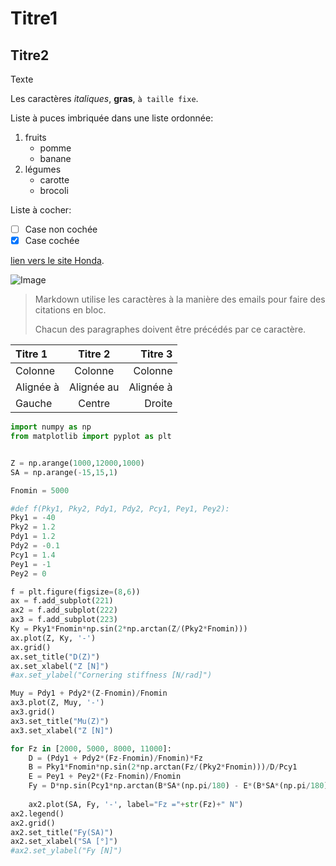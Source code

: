# Titre1
## Titre2
Texte

Les caractères _italiques_, **gras**, `à taille fixe`.

Liste à puces imbriquée dans une liste ordonnée:

  1. fruits
     * pomme
     * banane
  2. légumes
     - carotte
     - brocoli

Liste à cocher:
 - [ ] Case non cochée
 - [x] Case cochée

[lien vers le site Honda](https://auto.honda.fr/).

![Image](https://images.caradisiac.com/images/6/9/1/7/196917/S1-honda-civic-type-r-fn2-2007-2010-le-vaisseau-spatial-hurlant-des-8-500-eur-719386.jpg "icon")

> Markdown utilise les caractères à la manière des emails pour faire des citations en bloc.
>
> Chacun des paragraphes doivent être précédés par ce caractère.

| Titre 1       |     Titre 2     |        Titre 3 |
| :------------ | :-------------: | -------------: |
| Colonne       |     Colonne     |        Colonne |
| Alignée à     |   Alignée au    |      Alignée à |
| Gauche        |     Centre      |         Droite |


```python
import numpy as np
from matplotlib import pyplot as plt


Z = np.arange(1000,12000,1000)
SA = np.arange(-15,15,1)

Fnomin = 5000

#def f(Pky1, Pky2, Pdy1, Pdy2, Pcy1, Pey1, Pey2):
Pky1 = -40
Pky2 = 1.2
Pdy1 = 1.2
Pdy2 = -0.1
Pcy1 = 1.4
Pey1 = -1
Pey2 = 0

f = plt.figure(figsize=(8,6))
ax = f.add_subplot(221)
ax2 = f.add_subplot(222)
ax3 = f.add_subplot(223)
Ky = Pky1*Fnomin*np.sin(2*np.arctan(Z/(Pky2*Fnomin)))
ax.plot(Z, Ky, '-')
ax.grid()
ax.set_title("D(Z)")
ax.set_xlabel("Z [N]")
#ax.set_ylabel("Cornering stiffness [N/rad]")

Muy = Pdy1 + Pdy2*(Z-Fnomin)/Fnomin
ax3.plot(Z, Muy, '-')
ax3.grid()
ax3.set_title("Mu(Z)")
ax3.set_xlabel("Z [N]")

for Fz in [2000, 5000, 8000, 11000]:
    D = (Pdy1 + Pdy2*(Fz-Fnomin)/Fnomin)*Fz
    B = Pky1*Fnomin*np.sin(2*np.arctan(Fz/(Pky2*Fnomin)))/D/Pcy1
    E = Pey1 + Pey2*(Fz-Fnomin)/Fnomin
    Fy = D*np.sin(Pcy1*np.arctan(B*SA*(np.pi/180) - E*(B*SA*(np.pi/180) - np.arctan(B*SA*(np.pi/180)))))
    
    ax2.plot(SA, Fy, '-', label="Fz ="+str(Fz)+" N")
ax2.legend()
ax2.grid()
ax2.set_title("Fy(SA)")
ax2.set_xlabel("SA [°]")
#ax2.set_ylabel("Fy [N]")
```
